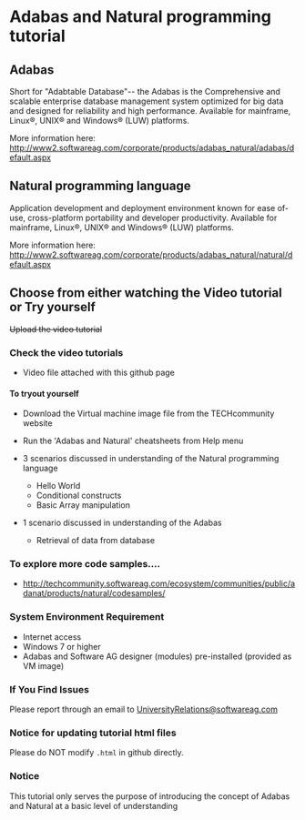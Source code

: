 
# Adabas and Natural programming tutorial
  

## Adabas

Short for "Adabtable Database"-- the Adabas is the Comprehensive and scalable enterprise database management system optimized for big data and designed for reliability and high performance. Available for mainframe, Linux®, UNIX® and Windows® (LUW) platforms.

More information here: http://www2.softwareag.com/corporate/products/adabas_natural/adabas/default.aspx


## Natural programming language

Application development and deployment environment known for ease of-use, cross-platform portability and developer productivity. Available for mainframe, Linux®, UNIX® and Windows® (LUW) platforms.

More information here: http://www2.softwareag.com/corporate/products/adabas_natural/natural/default.aspx


## Choose from either watching the Video tutorial or Try yourself
~~Upload the video tutorial~~
### Check the video tutorials

 * Video file attached with this github page

#### To tryout yourself
 
 * Download the Virtual machine image file from the TECHcommunity website
 * Run the 'Adabas and Natural' cheatsheets from Help menu
 * 3 scenarios discussed in understanding of the Natural programming language
 
    - Hello World
    - Conditional constructs
    - Basic Array manipulation
 * 1 scenario discussed in understanding of the Adabas
 
    - Retrieval of data from database
 
### To explore more code samples....
  - http://techcommunity.softwareag.com/ecosystem/communities/public/adanat/products/natural/codesamples/
 
### System Environment Requirement

 * Internet access
 * Windows 7 or higher
 * Adabas and Software AG designer (modules) pre-installed (provided as VM image)
 
  

### If You Find Issues

Please report through an email to UniversityRelations@softwareag.com


### Notice for updating tutorial html files

Please do NOT modify `.html` in github directly.


### Notice

This tutorial only serves the purpose of introducing the concept of Adabas and Natural at a basic level of understanding 

